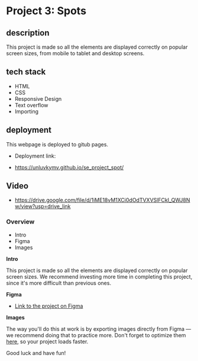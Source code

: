 # Project 3: Spots

## description
  
This project is made so all the elements are displayed correctly on popular screen sizes, from mobile to tablet and desktop screens.

## tech stack
- HTML
- CSS
- Responsive Design
- Text overflow
- Importing
  
## deployment

This webpage is deployed to gitub pages.

- Deployment link:

- https://unluvkymv.github.io/se_project_spot/

## Video

- https://drive.google.com/file/d/1iME18vM1XCi0dOdTVXVSlFCkI_QWJ8Nw/view?usp=drive_link


### Overview  

* Intro  
* Figma  
* Images  
  
**Intro**
  
This project is made so all the elements are displayed correctly on popular screen sizes. We recommend investing more time in completing this project, since it's more difficult than previous ones.  
  
**Figma**  
  
* [Link to the project on Figma](https://www.figma.com/file/BBNm2bC3lj8QQMHlnqRsga/Sprint-3-Project-%E2%80%94-Spots?type=design&node-id=2%3A60&mode=design&t=afgNFybdorZO6cQo-1)
  

**Images**  
  
The way you'll do this at work is by exporting images directly from Figma — we recommend doing that to practice more. Don't forget to optimize them [here](https://tinypng.com/), so your project loads faster. 
  
Good luck and have fun!

